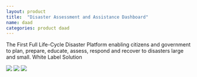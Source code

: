 ```yaml
---
layout: product
title:  "Disaster Assessment and Assistance Dashboard"
name: daad
categories: product daad
---
```

The First Full Life-Cycle Disaster Platform enabling citizens and government to plan, prepare, educate, assess, respond and recover to disasters large and small. White Label Solution

<div class='image-container'>
	<img class='product-type imgs first-img' src='{{ '/assets/sms1.png' | absolute_url }}' />
	<img class='product-type imgs second-img' src='{{ '/assets/sms_admin.png' | absolute_url }}' />
	<img class='product-type imgs third-img' src='{{ '/assets/sms_mock.jpg' | absolute_url }}' />
</div>